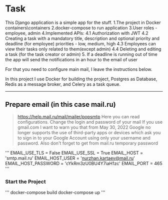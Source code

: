 # __Task__
This Django application is a simple app for the stuff.
1.The project in Docker containers\containers
2.docker-compose to run application
3.User roles - employee, admin
4.Implemented APIs:
  4.1 Authorization with JWT
  4.2 Creating a task with a mandatory title, description and optional priority and deadline (for employee)
      priorities - low, medium, high
  4.3 Employees can view their tasks only related to them(except admin)
  4.4 Deleting and editing a task (for the task creator or admin)
5. If a deadline is running out of time the app will send the notifications in an hour to the email of user

For that you need to configure main mail, I leave the instructions below.

In this project I use Docker for building the project, Postgres as Database, Redis as a message broker, and Celery as a task queue.

---

## __Prepare email (in this case mail.ru)__
> https://help.mail.ru/mail/mailer/popsmtp 
Here you can read configurations. Change the login and password of your mail
If you use gmail.com I want to warn you that from May 30, 2022
Google no longer supports the use of third-party apps or devices which ask you to sign in to your Google Account using only your username and password.
Also don't forget to get from mail.ru temporary password

'''
EMAIL_USE_TLS = False
EMAIL_USE_SSL = True
EMAIL_HOST = 'smtp.mail.ru'
EMAIL_HOST_USER = 'nurzhan.kartaev@mail.ru'
EMAIL_HOST_PASSWORD = 'cYkRm3zU0BU4Y7iaH1zc'
EMAIL_PORT = 465
'''

### Start the Project
'''
docker-compose build
docker-compose up
'''
